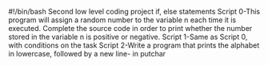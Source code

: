 #!/bin/bash
Second low level coding project if, else statements
Script 0-This program will assign a random number to the variable n each time it is executed. Complete the source code in order to print whether the number stored in the variable n is positive or negative.
Script 1-Same as Script 0, with conditions on the task
Script 2-Write a program that prints the alphabet in lowercase, followed by a new line- in putchar
